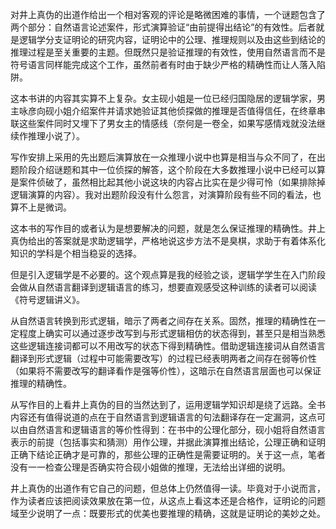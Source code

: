 对井上真伪的出道作给出一个相对客观的评论是略微困难的事情，一个谜题包含了两个部分：自然语言论述案件，形式演算验证“由前提得出结论”的有效性。后者就是逻辑学分支证明论的研究内容，证明论中的公理、推理规则以及由这些到结论的推理过程是至关重要的主题。但既然只是验证推理的有效性，使用自然语言而不是符号语言同样能完成这个工作，虽然前者有时由于缺少严格的精确性而让人落入陷阱。

这本书讲的内容其实算不上复杂。女主砚小姐是一位已经归国隐居的逻辑学家，男主咏彦向砚小姐介绍案件并请求她验证其他侦探做的推理是否值得信任，在终章串联这些案件同时又埋下了男女主的情感线（奈何是一卷全，如果写感情戏就没法继续作推理小说了）。

写作安排上采用的先出题后演算放在一众推理小说中也算是相当与众不同了，在出题阶段介绍谜题和其中一位侦探的解答，这个阶段在大多数推理小说中已经可以算是案件侦破了，虽然相比起其他小说这块的内容占比实在是少得可怜（如果排除掉逻辑演算的内容）。我对出题阶段没有什么怨言，对演算阶段有些不同的看法，也算不上是微词。

这本书的写作目的或者认为是想要解决的问题，就是怎么保证推理的精确性。井上真伪给出的答案就是求助逻辑学，严格地说这步方法不是臭棋，求助于有着体系化知识的学科是个相当稳妥的选择。

但是引入逻辑学是不必要的。这个观点算是我的经验之谈，逻辑学学生在入门阶段会做从自然语言翻译到逻辑语言的练习，想要直观感受这种训练的读者可以阅读《符号逻辑讲义》。

从自然语言转换到形式逻辑，暗示了两者之间存在关系。固然，推理的精确性在一定程度上确实可以通过逐步改写到与形式逻辑相仿的状态得到，甚至只是相当熟悉这些逻辑连接词都可以不用改写的状态下得到精确性。借助逻辑连接词从自然语言翻译到形式逻辑（过程中可能需要改写）的过程已经表明两者之间存在弱等价性（如果将不需要改写的翻译看作是强等价性），这暗示在自然语言层面也可以保证推理的精确性。

从写作目的上看井上真伪的目的当然达到了，运用逻辑学知识却是绕了远路。全书内容还有值得说道的点在于自然语言到逻辑语言的句法翻译存在一定漏洞，这点可以由自然语言和逻辑语言的等价性得到：在书中的公理化部分，砚小姐将自然语言表示的前提（包括事实和猜测）用作公理，并据此演算推出结论，公理正确和证明正确下结论正确才是可靠的，那些公理的正确性是需要证明的。关于这一点，笔者没有一一检查公理是否确实符合砚小姐做的推理，无法给出详细的说明。

井上真伪的出道作有它自己的问题，但总体上仍然值得一读。毕竟对于小说而言，作为读者应该把阅读效果放在第一位，从这点上看这本还是合格作，证明论的问题域至少说明了一点：既要形式的优美也要推理的精确，这就是证明论的美妙之处。
